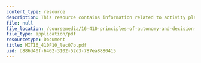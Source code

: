 ```yaml
---
content_type: resource
description: This resource contains information related to activity planning.
file: null
file_location: /coursemedia/16-410-principles-of-autonomy-and-decision-making-fall-2010/b886d40f6462310252d3787ea8880415_MIT16_410F10_lec07b.pdf
file_type: application/pdf
resourcetype: Document
title: MIT16_410F10_lec07b.pdf
uid: b886d40f-6462-3102-52d3-787ea8880415
---
```

